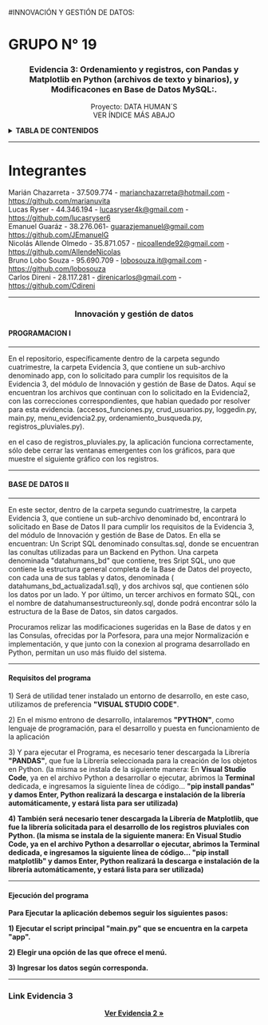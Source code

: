 #INNOVACIÓN Y GESTIÓN DE DATOS: 

# GRUPO N° 19

<div id="top"></div>

<div align="center">
<h3 align="center">Evidencia 3: Ordenamiento y registros, con Pandas y Matplotlib en Python (archivos de texto y binarios), y Modificacones en Base de Datos MySQL:.</h3>
 <p align="center">
     Proyecto: DATA  HUMAN´S
    <br />
    VER ÍNDICE MÁS ABAJO
    
  </p>
</div>

<!-- INDICE -->
<details>
  <summary><strong>TABLA DE CONTENIDOS</strong></summary>
  <ul>
    <li>
      <a href="#integrantes">Integrantes</a>
    </li>
    <li><a href="#programaciónI">Innovación y gestión de datos</a>
     <ul>
        <li><a href="#descripcionPI">Programación I</a></li>
        <li><a href="#descripcionBDII">Base de Datos II</a></li>
        <li><a href="#descripcionejecucion"> Requisitos del Programa</a></li>
        <li><a href="#descripcioneaplicacion">Para ejecutar el Programa</a></li>
     </ul>
     </li>
  </ul>
</details>

<hr/>

<!-- INTEGRANTES -->

# Integrantes

Marián Chazarreta - 37.509.774 - marianchazarreta@hotmail.com - https://github.com/marianuvita</br>
Lucas Ryser - 44.346.194 - lucasryser4k@gmail.com - https://github.com/lucasryser6</br>
Emanuel Guaráz - 38.276.061- guarazjemanuel@gmail.com https://github.com/JEmanuelG</br>
Nicolás Allende Olmedo - 35.871.057 - nicoallende92@gmail.com - https://github.com/AllendeNicolas</br>
Bruno Lobo Souza - 95.690.709 - lobosouza.it@gmail.com - https://github.com/lobosouza</br>
Carlos Direni - 28.117.281 - direnicarlos@gmail.com - https://github.com/Cdireni</br>

<hr />

<h3 align="center" id="programaciónI">Innovación y gestión de datos</h3>

<h4 id='descripcionPI'><strong>PROGRAMACION I</strong></h4>

<hr/>

<p>En el repositorio, específicamente dentro de la carpeta  segundo cuatrimestre, la carpeta Evidencia 3, que contiene un sub-archivo denominado app, con lo solicitado para cumplir los requisitos de la Evidencia 3, del módulo de Innovación y gestión de Base de Datos. Aquí se encuentran los archivos que continuan con lo solicitado en la Evidencia2, con las correcciones correspondientes, que habian quedado por resolver para esta evidencia. (accesos_funciones.py, crud_usuarios.py, loggedin.py, main.py, menu_evidencia2.py, ordenamiento_busqueda.py, registros_pluviales.py).
 
 en el caso de registros_pluviales.py, la aplicación funciona correctamente, sólo debe cerrar las ventanas emergentes con los gráficos, para que muestre el siguiente gráfico con los registros.<p/>

<hr/>

<h4 id='descripcionBDII'><strong>BASE DE DATOS II</strong></h4>

<hr/>

<p>En este sector, dentro de la carpeta segundo cuatrimestre, la carpeta Evidencia 3, que contiene un sub-archivo denominado bd, encontrará lo solicitado en Base de Datos II para cumplir los requisitos de la Evidencia 3, del módulo de Innovación y gestión de Base de Datos. En ella se encuentran: Un Script SQL denominado consultas.sql, donde se encuentran las conultas utilizadas para un Backend en Python. Una carpeta denominada "datahumans_bd" que contiene, tres Sript SQL, uno que contiene la estructura general completa de la Base de Datos del proyecto, con cada una de sus tablas y datos, denominada ( datahumans_bd_actualizada1.sql), y dos archivos sql, que contienen sólo los datos por un lado. Y por último, un tercer archivos en formato SQL, con el nombre de datahumansestructureonly.sql, donde podrá encontrar sólo la estructura de la Base de Datos, sin datos cargados.

Procuramos relizar las modificaciones sugeridas en la Base de datos y en las Consulas, ofrecidas por la Porfesora, para una mejor Normalización e implementación, y que junto con la conexion al programa desarrollado en Python, permitan un uso más fluido del sistema.<p/>

<hr/> 

<h4 id='descripcionejecucion'><strong> Requisitos del programa</strong></h4>

<p>1) Será de utilidad tener instalado un entorno de desarrollo, en este caso, utilizamos de preferencia <strong>"VISUAL STUDIO CODE"</strong>.</p>

<P>2) En el mismo entrono de desarrollo, intalaremos <strong>"PYTHON"</strong>, como lenguaje de programación, para el desarrollo y puesta en funcionamiento de la aplicación</P>

<p>3) Y para ejecutar el Programa, es necesario tener descargada la Librería <strong>"PANDAS"</strong>, que fue la Librería seleccionada para la creación de los objetos en Python. (la misma se instala de la siguiente manera: En <strong>Visual Studio Code</strong>, ya  en el archivo Python a desarrollar o ejecutar, abrimos la <strong>Terminal</strong> dedicada, e ingresamos la siguiente línea de código… <strong>"pip install pandas"<strong/> y damos <strong>Enter</strong>,  Python realizará la descarga e instalación de la librería automáticamente, y estará lista para ser utilizada)</p>

<p> 4) También será necesario tener descargada la Librería de <strong>Matplotlib</strong>, que fue la librería solicitada para el desarrollo de los registros pluviales con Python. (la misma se instala de la siguiente manera: En <strong>Visual Studio Code</strong>, ya  en el archivo Python a desarrollar o ejecutar, abrimos la <strong>Terminal</strong> dedicada, e ingresamos la siguiente línea de código… <strong>"pip install matplotlib"<strong/> y damos <strong>Enter</strong>,  Python realizará la descarga e instalación de la librería automáticamente, y estará lista para ser utilizada)</p>

<hr/>

<h4 id='descripcionaplicacion'><strong> Ejecución del programa</strong></h4>

<p> Para Ejecutar la aplicación debemos seguir los siguientes pasos:</p>
<p> 1) Ejecutar el script principal "main.py" que se encuentra en la carpeta "app".</p>
<p> 2) Elegir una opción de las que ofrece el menú.</p>
<p> 3) Ingresar los datos según corresponda.</p>

<hr/> 
<h3> Link Evidencia 3</h3>
<p align="center"><a href= https://github.com/AllendeNicolas/ispc-tpi-2024/tree/main/segundocuatrimestre/evidencia3><strong>Ver Evidencia 2 »</strong></a></p>

